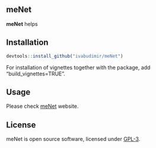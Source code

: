 
<!-- README.md is generated from README.Rmd -->

## meNet

**meNet** helps

## Installation

``` r
devtools::install_github("ivabudimir/meNet")
```

For installation of vignettes together with the package, add
“build\_vignettes=TRUE”.

## Usage

Please check [meNet](https://ivabudimir.github.io/meNet/) website.

## License

meNet is open source software, licensed under
[GPL-3](https://github.com/ivabudimir/visProteomics/blob/master/LICENSE).
